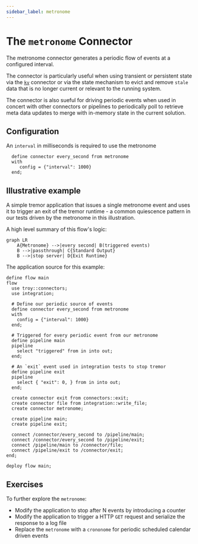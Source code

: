 ```yaml
---
sidebar_label: metronome
---
```


# The `metronome` Connector

The metronome connector generates a periodic flow of events at a configured interval.

The connector is particularly useful when using transient or persistent state via the
[`kv`](./kv) connector or via the state mechanism to evict and remove `stale` data
that is no longer current or relevant to the running system.

The connector is also sueful for driving periodic events when used in concert with
other connectors or pipelines to periodically poll to retrieve meta data updates to
merge with in-memory state in the current solution. 

## Configuration

An `interval` in milliseconds is required to use the metronome

```tremor
  define connector every_second from metronome
  with
     config = {"interval": 1000}
  end;
```

## Illustrative example

A simple tremor application that issues a single metronome event and uses it to
trigger an exit of the tremor runtime - a common quiescence pattern in our tests
driven by the metronome in this illustration.

A high level summary of this flow's logic:

```mermaid
graph LR
    A{Metronome} -->|every second| B(triggered events)
    B -->|passthrough| C{Standard Output}
    B -->|stop server| D{Exit Runtime}
```

The application source for this example:

```tremor
define flow main
flow
  use troy::connectors;
  use integration;

  # Define our periodic source of events
  define connector every_second from metronome
  with
    config = {"interval": 1000}
  end;
 
  # Triggered for every periodic event from our metronome 
  define pipeline main
  pipeline
    select "triggered" from in into out;
  end;

  # An `exit` event used in integration tests to stop tremor
  define pipeline exit
  pipeline    
    select { "exit": 0, } from in into out;
  end;

  create connector exit from connectors::exit;
  create connector file from integration::write_file;
  create connector metronome;

  create pipeline main;
  create pipeline exit;

  connect /connector/every_second to /pipeline/main;
  connect /connector/every_second to /pipeline/exit;
  connect /pipeline/main to /connector/file;
  connect /pipeline/exit to /connector/exit;
end;

deploy flow main;
```

## Exercises

To further explore the `metronome`:

* Modify the application to stop after N events by introducing a counter
* Modify the application to trigger a HTTP `GET` request and serialize the response to a log file
* Replace the `metronome` with a `crononome` for periodic scheduled calendar driven events
